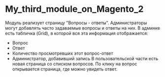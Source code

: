 # My_third_module_on_Magento_2
Модуль реализует страницу "Вопросы - ответы".
Администраторы могут добавлять часто задаваемые вопросы и ответы на них.
В админке есть табличка (Grid), в которой вся эта информация отображается:
- Вопрос
- Ответ
- Количество просмотревших этот вопрос-ответ
- Администратор, добавивший запись
В пользовательской части есть новая страница со списком вопросов. По клику на вопрос открывается страница, где можно увидеть ответ.

